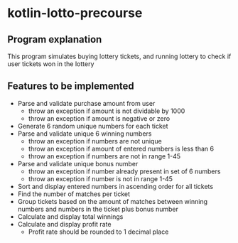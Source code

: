 # kotlin-lotto-precourse

## Program explanation
This program simulates buying lottery tickets, and running lottery to check if user tickets won in the lottery


## Features to be implemented
- Parse and validate purchase amount from user
  - throw an exception if amount is not dividable by 1000
  - throw an exception if amount is negative or zero
- Generate 6 random unique numbers for each ticket 
- Parse and validate unique 6 winning numbers
  - throw an exception if numbers are not unique
  - throw an exception if amount of entered numbers is less than 6
  - throw an exception if numbers are not in range 1-45
- Parse and validate unique bonus number
  - throw an exception if number already present in set of 6 numbers
  - throw an exception if number is not in range 1-45
- Sort and display entered numbers in ascending order for all tickets
- Find the number of matches per ticket
- Group tickets based on the amount of matches between winning numbers and numbers in the ticket plus bonus number
- Calculate and display total winnings
- Calculate and display profit rate
  - Profit rate should be rounded to 1 decimal place


